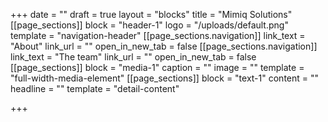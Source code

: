 +++
date = ""
draft = true
layout = "blocks"
title = "Mimiq Solutions"
[[page_sections]]
block = "header-1"
logo = "/uploads/default.png"
template = "navigation-header"
[[page_sections.navigation]]
link_text = "About"
link_url = ""
open_in_new_tab = false
[[page_sections.navigation]]
link_text = "The team"
link_url = ""
open_in_new_tab = false
[[page_sections]]
block = "media-1"
caption = ""
image = ""
template = "full-width-media-element"
[[page_sections]]
block = "text-1"
content = ""
headline = ""
template = "detail-content"

+++
